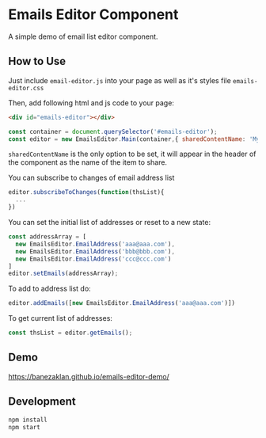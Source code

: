 Emails Editor Component
===

A simple demo of email list editor component.

How to Use
--
Just include `email-editor.js` into your page as well as it's styles file `emails-editor.css`

Then, add following html and js code to your page:

```html
<div id="emails-editor"></div>
```
```javascript
const container = document.querySelector('#emails-editor');
const editor = new EmailsEditor.Main(container,{ sharedContentName: 'My Board ABC'});
```
`sharedContentName` is the only option to be set, it will appear in the header of the component as the name of the item to share.

You can subscribe to changes of email address list

```javascript
editor.subscribeToChanges(function(thsList){
  ...
})
```

You can set the initial list of addresses or reset to a new state:
```javascript
const addressArray = [
  new EmailsEditor.EmailAddress('aaa@aaa.com'),
  new EmailsEditor.EmailAddress('bbb@bbb.com'),
  new EmailsEditor.EmailAddress('ccc@ccc.com')
]
editor.setEmails(addressArray);
```

To add to address list do:
```javascript
editor.addEmails([new EmailsEditor.EmailAddress('aaa@aaa.com')])
```

To get current list of addresses:
```javascript
const thsList = editor.getEmails();
```

Demo
---
https://banezaklan.github.io/emails-editor-demo/

Development
---
```sh
npm install
npm start
```


